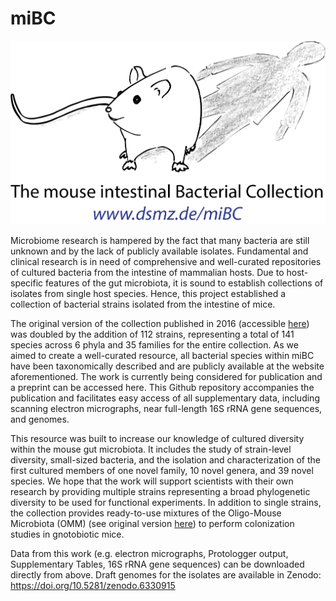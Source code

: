 # miBC
![logo](/Logo/miBC-logo.png)

Microbiome research is hampered by the fact that many bacteria are still unknown and by the lack of publicly available isolates. Fundamental and clinical research is in need of comprehensive and well-curated repositories of cultured bacteria from the intestine of mammalian hosts. Due to host-specific features of the gut microbiota, it is sound to establish collections of isolates from single host species. Hence, this project established a collection of bacterial strains isolated from the intestine of mice.

The original version of the collection published in 2016 (accessible [here](https://doi.org/10.1038/nmicrobiol.2016.131)) was doubled by the addition of 112 strains, representing a total of 141 species across 6 phyla and 35 families for the entire collection. As we aimed to create a well-curated resource, all bacterial species within miBC have been taxonomically described and are publicly available at the website aforementioned. The work is currently being considered for publication and a preprint can be accessed here. This Github repository accompanies the publication and facilitates easy access of all supplementary data, including scanning electron micrographs, near full-length 16S rRNA gene sequences, and genomes.

This resource was built to increase our knowledge of cultured diversity within the mouse gut microbiota. It includes the study of strain-level diversity, small-sized bacteria, and the isolation and characterization of the first cultured members of one novel family, 10 novel genera, and 39 novel species. We hope that the work will support scientists with their own research by providing multiple strains representing a broad phylogenetic diversity to be used for functional experiments. In addition to single strains, the collection provides ready-to-use mixtures of the Oligo-Mouse Microbiota (OMM) (see original version [here](https://doi.org/10.1038/nmicrobiol.2016.215)) to perform colonization studies in gnotobiotic mice.


Data from this work (e.g. electron micrographs, Protologger output, Supplementary Tables, 16S rRNA gene sequences) can be downloaded directly from above.
Draft genomes for the isolates are available in Zenodo: https://doi.org/10.5281/zenodo.6330915
